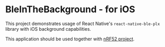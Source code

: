 # BleInTheBackground - for iOS

This project demonstrates usage of React Native's `react-native-ble-plx` library with iOS background capabilities.

This application should be used together with [nRF52 project](https://github.com/PolideaPlayground/BleInTheBackground-nRF52).
